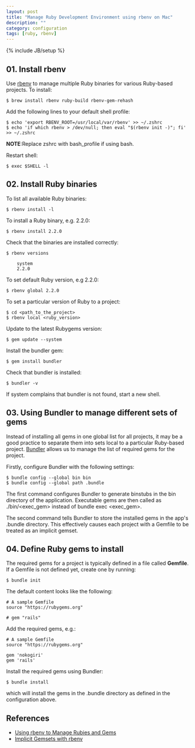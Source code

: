 ```yaml
---
layout: post
title: "Manage Ruby Development Environment using rbenv on Mac"
description: ""
category: configuration 
tags: [ruby, rbenv]
---
```

{% include JB/setup %}


## 01. Install rbenv

Use [rbenv](https://github.com/sstephenson/rbenv) to manage multiple Ruby binaries for various Ruby-based projects. To install:

    $ brew install rbenv ruby-build rbenv-gem-rehash

Add the following lines to your default shell profile:

    $ echo 'export RBENV_ROOT=/usr/local/var/rbenv' >> ~/.zshrc
    $ echo 'if which rbenv > /dev/null; then eval "$(rbenv init -)"; fi' >> ~/.zshrc

**NOTE**:Replace zshrc with bash_profile if using bash.

Restart shell:

    $ exec $SHELL -l


## 02. Install Ruby binaries

To list all available Ruby binaries:

    $ rbenv install -l

To install a Ruby binary, e.g. 2.2.0:

    $ rbenv install 2.2.0

Check that the binaries are installed correctly:

    $ rbenv versions

        system
        2.2.0

To set default Ruby version, e.g 2.2.0:

    $ rbenv global 2.2.0

To set a particular version of Ruby to a project:

    $ cd <path_to_the_project>
    $ rbenv local <ruby_version>

Update to the latest Rubygems version:

    $ gem update --system

Install the bundler gem:

    $ gem install bundler

Check that bundler is installed:

    $ bundler -v

If system complains that bundler is not found, start a new shell.


## 03. Using Bundler to manage different sets of gems

Instead of installing all gems in one global list for all projects, it may be a good practice to separate them into sets local to a particular Ruby-based project. [Bundler](http://bundler.io/) allows us to manage the list of required gems for the project.

Firstly, configure Bundler with the following settings:

    $ bundle config --global bin bin
    $ bundle config --global path .bundle

The first command configures Bundler to generate binstubs in the bin directory of the application. Executable gems are then called as ./bin/<exec_gem> instead of bundle exec <exec_gem>.

The second command tells Bundler to store the installed gems in the app's .bundle directory. This effectively causes each project with a Gemfile to be treated as an implicit gemset.


## 04. Define Ruby gems to install

The required gems for a project is typically defined in a file called **Gemfile**. If a Gemfile is not defined yet, create one by running:

    $ bundle init

The default content looks like the following:

    # A sample Gemfile
    source "https://rubygems.org"

    # gem "rails"

Add the required gems, e.g.:

    # A sample Gemfile
    source "https://rubygems.org"

    gem 'nokogiri'
    gem 'rails'

Install the required gems using Bundler:

    $ bundle install

which will install the gems in the .bundle directory as defined in the configuration above.


## References

* [Using rbenv to Manage Rubies and Gems](http://robots.thoughtbot.com/using-rbenv-to-manage-rubies-and-gems)
* [Implicit Gemsets with rbenv](http://devoh.com/blog/2012/07/implicit-gemsets-with-rbenv)

